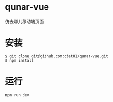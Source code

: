 # qunar-vue
仿去哪儿移动端页面

# 安装

```
$ git clone git@github.com:cbat01/qunar-vue.git
$ npm install
```

# 运行

```
npm run dev
```
